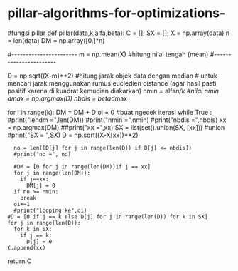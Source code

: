 # pillar-algorithms-for-optimizations-
#fungsi pillar
def pillar(data,k,alfa,beta):
  C = []; SX = []; X = np.array(data)
  n = len(data)
  DM = np.array([0.]*n)
  
  #-----------------------
  m = np.mean(X) #hitung nilai tengah (mean)
  #-----------------------

  D = np.sqrt((X-m)**2) #hitung jarak objek data dengan median # untuk mencari jarak menggunakan rumus eucledien distance (agar hasil pasti positif karena di kuadrat kemudian diakarkan)
  nmin = alfa*n/k #nilai nmin
  dmax = np.argmax(D)
  nbdis = beta*dmax
  
  for i in range(k):
    DM = DM + D
    oi = 0 #buat ngecek iterasi
    while True :
      #print("lendm =",len(DM)) 
      #print("nmin =",nmin)
      #print("nbdis =",nbdis)
      xx = np.argmax(DM)
      ##print("xx =",xx)
      SX = list(set().union(SX, [xx])) #union 
      #print("SX = ",SX)
      D = np.sqrt((X-X[xx])**2)
      
      no = len([D[j] for j in range(len(D)) if D[j] <= nbdis])
      #print("no =", no)
      
      #DM = [0 for j in range(len(DM))if j == xx]
      for j in range(len(DM)):
        if j==xx:
          DM[j] = 0
      if no >= nmin:
        break
      oi+=1
      #print("looping ke",oi) 
    #D = [0 if j == k else D[j] for j in range(len(D)) for k in SX]
    for j in range(len(D)):
      for k in SX:
        if j == k:
          D[j] = 0
    C.append(xx)
  return C
